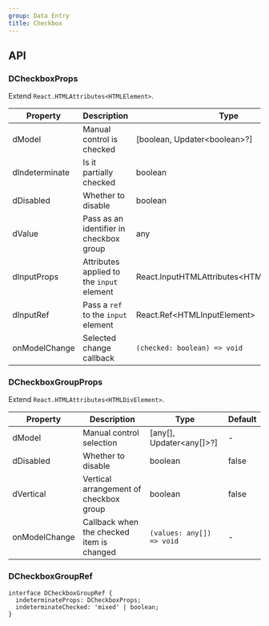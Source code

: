 ```yaml
---
group: Data Entry
title: Checkbox
---
```


## API

### DCheckboxProps

Extend `React.HTMLAttributes<HTMLElement>`.

<!-- prettier-ignore-start -->
| Property | Description | Type | Default | 
| --- | --- | --- | --- | 
| dModel | Manual control is checked | [boolean, Updater\<boolean\>?] | - |
| dIndeterminate | Is it partially checked | boolean | false |
| dDisabled | Whether to disable | boolean | false |
| dValue | Pass as an identifier in checkbox group | any  | - |
| dInputProps | Attributes applied to the `input` element | React.InputHTMLAttributes\<HTMLInputElement\>  | - |
| dInputRef | Pass a `ref` to the `input` element | React.Ref\<HTMLInputElement\>  | - |
| onModelChange | Selected change callback | `(checked: boolean) => void` | - |
<!-- prettier-ignore-end -->

### DCheckboxGroupProps

Extend `React.HTMLAttributes<HTMLDivElement>`.

<!-- prettier-ignore-start -->
| Property | Description | Type | Default | 
| --- | --- | --- | --- | 
| dModel | Manual control selection | [any[], Updater\<any[]\>?] | - |
| dDisabled | Whether to disable | boolean | false |
| dVertical | Vertical arrangement of checkbox group | boolean | false |
| onModelChange | Callback when the checked item is changed | `(values: any[]) => void` | - |
<!-- prettier-ignore-end -->

### DCheckboxGroupRef

```tsx
interface DCheckboxGroupRef {
  indeterminateProps: DCheckboxProps;
  indeterminateChecked: 'mixed' | boolean;
}
```
